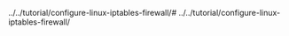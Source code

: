 ../../tutorial/configure-linux-iptables-firewall/# ../../tutorial/configure-linux-iptables-firewall/